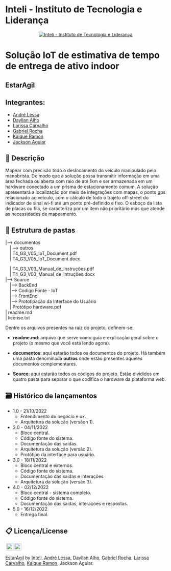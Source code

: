# Inteli - Instituto de Tecnologia e Liderança 

<p align="center">
<a href= "https://www.inteli.edu.br/"><img src="https://www.inteli.edu.br/wp-content/uploads/2021/08/20172028/marca_1-2.png" alt="Inteli - Instituto de Tecnologia e Liderança" border="0"></a>
</p>

# Solução IoT de estimativa de tempo de entrega de ativo indoor

## EstarAgil

## Integrantes: 
- <a href="https://www.linkedin.com/in/andrelessajr/">André Lessa</a>
- <a href="https://www.linkedin.com/in/dayllan-alho/">Dayllan Alho</a>
- <a href="https://www.linkedin.com/in/carvalholari/">Larissa Carvalho</a> 
- <a href="https://www.linkedin.com/in/gabriel-rocha-pinto-santos-/">Gabriel Rocha</a> 
- <a href="https://www.linkedin.com/in/kaique-ramon-6975751a3/">Kaique Ramon</a>
- <a href="https:">Jackson Aguiar</a> 

## 📝 Descrição
Mapear com precisão todo o deslocamento do veículo manipulado pelo manobrista. De modo que a solução possa transmitir informação em uma área fechada ou aberta com raio de até 1km e ser armazenada em um hardware conectado a um prisma de estacionamento comum. A solução apresentará a localização por meio de integrações com mapas, o ponto gps relacionado ao veículo, com o cálculo de todo o trajeto off-street do indicador de sinal wi-fi até um ponto pré-definido e fixo. O esboço da lista de placas ou fila, se caracteriza por um item não prioritário mas que atende as necessidades de mapeamento.



## 📁 Estrutura de pastas


|--> documentos<br>
  &emsp;| --> outros <br>
  &emsp;| T4_G3_V05_IoT_Document.pdf<br>
  &emsp;| T4_G3_V05_IoT_Document.docx<br>
  
  &emsp;| T4_G3_V03_Manual_de_Instruções.pdf<br>
  &emsp;| T4_G3_V03_Manual_de_Intruções.docx<br>
|--> Source<br>
  &emsp;|--> BackEnd<br>
  &emsp;|--> Codigo Fonte - IoT<br>
  &emsp;|--> FrontEnd<br>
  &emsp;|--> Prototipação da Interface do Usuário<br>
  &emsp;| Protótipo hardware.pdf<br>
| readme.md<br>
| license.txt

Dentre os arquivos presentes na raiz do projeto, definem-se:

- <b>readme.md</b>: arquivo que serve como guia e explicação geral sobre o projeto (o mesmo que você está lendo agora).

- <b>documentos</b>: aqui estarão todos os documentos do projeto. Há também uma pasta denominada <b>outros</b> onde estão presentes aqueles documentos complementares.

- <b>Source</b>: aqui estarão todos os códigos do projeto. Estão divididos em quatro pasta para separar o que codifica o hardware da plataforma web.


## 🗃 Histórico de lançamentos

* 1.0 - 21/10/2022
    * Entendimento do negócio e ux.
    * Arquitetura da solução (versãon 1).
* 2.0 - 04/11/2022
    * Bloco central.
    * Código fonte do sistema.
    * Documentação das saídas.
    * Arquitetura da solução (versão 2).
    * Protótipo da interface para usuário.
* 3.0 - 18/11/2022
    * Bloco central e externos.
    * Código fonte do sistema.
    * Documentação das saídas e interações
    * Arquitetura da solução (versão 3).
* 4.0 - 02/12/2022
    * Bloco central - sistema completo.
    * Código fonte do sistema.
    * Documentação das saídas, interações e respostas.
* 5.0 - 16/12/2022
    * Entrega final.


## 📋 Licença/License

<img style="height:22px!important;margin-left:3px;vertical-align:text-bottom;" src="https://mirrors.creativecommons.org/presskit/icons/cc.svg?ref=chooser-v1"><img style="height:22px!important;margin-left:3px;vertical-align:text-bottom;" src="https://mirrors.creativecommons.org/presskit/icons/by.svg?ref=chooser-v1"><p xmlns:cc="http://creativecommons.org/ns#" xmlns:dct="http://purl.org/dc/terms/"><a property="dct:title" rel="cc:attributionURL" href="https://github.com/2022M4T4-Inteli/EstarAgil">EstarAgil</a> <a>by</a> <a rel="cc:attributionURL dct:creator" property="cc:attributionName" href="https://github.com/InteliProjects/.github/blob/main/profile/README.md">Inteli, <a href="https://www.linkedin.com/in/andrelessajr/">André Lessa</a>, <a href="https://www.linkedin.com/in/dayllan-alho/">Dayllan Alho</a>, <a href="https://www.linkedin.com/in/gabriel-rocha-pinto-santos-/">Gabriel Rocha</a>, <a href="https://www.linkedin.com/in/carvalholari/">Larissa Carvalho</a>, <a href="https://www.linkedin.com/in/kaique-ramon-6975751a3/">Kaique Ramon</a>, Jackson Aguiar.
